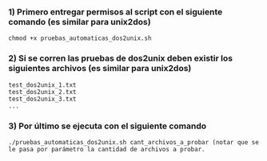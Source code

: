 
### 1) Primero entregar permisos al script con el siguiente comando (es similar para unix2dos)
    chmod +x pruebas_automaticas_dos2unix.sh

### 2) Si se corren las pruebas de dos2unix deben existir los siguientes archivos (es similar para unix2dos)

    test_dos2unix_1.txt 
    test_dos2unix_2.txt
    test_dos2unix_3.txt
    ...
 
### 3) Por último se ejecuta con el siguiente comando
    ./pruebas_automaticas_dos2unix.sh cant_archivos_a_probar (notar que se le pasa por parámetro la cantidad de archivos a probar. 

